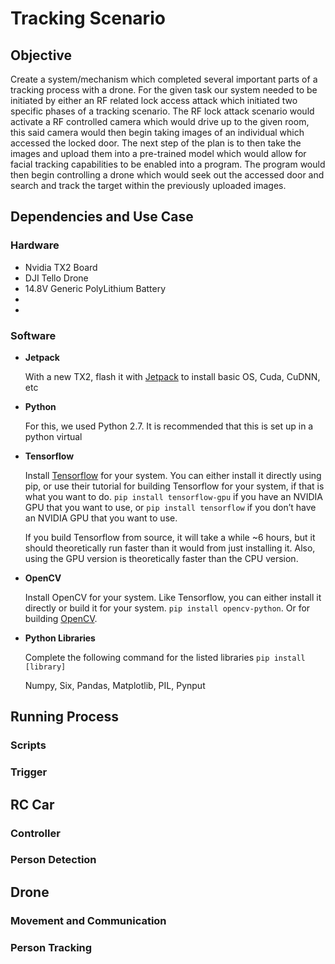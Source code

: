 # Tracking Scenario
## Objective

Create a system/mechanism which completed several important parts of a tracking process with a drone. For the given task our system needed to be initiated by either an RF related lock access attack which initiated two specific phases of a tracking scenario. The RF lock attack scenario would activate a RF controlled camera which would drive up to the given room, this said camera would then begin taking images of an individual which accessed the locked door. The next step of the plan is to then take the images and upload them into a pre-trained model which would allow for facial tracking capabilities to be enabled into a program. The program would then begin controlling a drone which would seek out the accessed door and search and track the target within the previously uploaded images.

## Dependencies and Use Case
### Hardware
- Nvidia TX2 Board
- DJI Tello Drone
- 14.8V Generic PolyLithium Battery
- 
- 

### Software
- **Jetpack**

  With a new TX2, flash it with [Jetpack](https://docs.nvidia.com/jetpack-l4t/2_1/content/developertools/mobile/jetpack/jetpack_l4t/2.0/jetpack_l4t_install.htm) to install basic OS, Cuda, CuDNN, etc
- **Python**
  
  For this, we used Python 2.7. It is recommended that this is set up in a python virtual 
- **Tensorflow** 
  
  Install [Tensorflow](https://www.tensorflow.org/install/) for your system. You can either install it directly using pip, or use their tutorial for building Tensorflow for your system, if that is what you want to do. `pip install tensorflow-gpu` if you have an NVIDIA GPU that you want to use, or `pip install tensorflow` if you don’t have an NVIDIA GPU that you want to use.
  
  If you build Tensorflow from source, it will take a while ~6 hours, but it should theoretically run faster than it would from just installing it. Also, using the GPU version is theoretically faster than the CPU version.
- **OpenCV**
  
  Install OpenCV for your system. Like Tensorflow, you can either install it directly or build it for your system.
`pip install opencv-python`. Or for building [OpenCV](https://docs.opencv.org/3.3.1/d7/d9f/tutorial_linux_install.html).

- **Python Libraries**

  Complete the following command for the listed libraries
  `pip install [library]`

  Numpy, Six, Pandas, Matplotlib, PIL, Pynput

## Running Process
### Scripts


### Trigger


## RC Car
### Controller



### Person Detection



## Drone
### Movement and Communication



### Person Tracking
